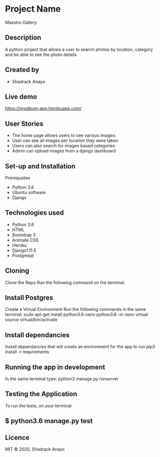 # Project Name

 Maestro Gallery

## Description

A python project that allows a user to search photos by location, category and be able to see the photo details

## Created by
  - Shadrack Anayo

## Live demo

<https://myalbum-app.herokuapp.com/>

## User Stories
- The home page allows users to see various images:
- User can see all images per location they were taken
- Users can also search for images based categories
- Admin can upload images from a django dashboard
## Set-up and Installation
Prerequsites
- Python 3.6
- Ubuntu software
- Django
## Technologies used
- Python 3.6
- HTML
- Bootstrap 3
- Animate CSS
- Heroku
- Django1.11.5
- Postgresql
## Cloning
Clone the Repo
Run the following command on the terminal: 

## Install Postgres

Create a Virtual Environment
Run the following commands in the same terminal: sudo apt-get install python3.6-venv python3.6 -m venv virtual source virtual/bin/activate

## Install dependancies
Install dependancies that will create an environment for the app to run pip3 install -r requirements

## Running the app in development
In the same terminal type: python3 manage.py runserver

## Testing the Application
To run the tests, on your terminal:

  $ python3.6 manage.py test <appname>
---

## Licence
MIT © 2020, Shadrack Anayo




